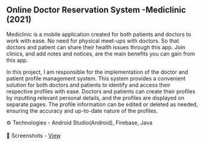 ## Online Doctor Reservation System -Mediclinic (2021)

Mediclinic is a mobile application created for both patients and doctors to
work with ease. No need for physical meet-ups with doctors. So that doctors
and patient can share their health issues through this app. Join clinics, and
add notes and notices, are the main benefits you can gain from this app.

In this project, I am responsible for the implementation of the doctor and patient profile management system.
This system provides a convenient solution for both doctors and patients to identify and access their respective profiles with ease.
Doctors and patients can create their profiles by inputting relevant personal details, and the profiles are displayed on separate pages.
The profile information can be edited or deleted as needed, ensuring the accuracy and up-to-date nature of the profiles.


   ⚙ Technologies -  Android Studio(Android), Firebase, Java
<br>
<br>
   📸 Screenshots - [View](https://drive.google.com/drive/folders/1p-IHShZfhdwXvDIZpUwdU1okY-ccPvQ2?usp=sharing)
